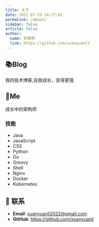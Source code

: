 ```yaml
---
title: 关于
date: 2022-07-25 14:27:01
permalink: /about/
sidebar: false
article: false
author:
  name: 轩辕李
  link: https://github.com/xuanyuanli
---
```


## 📚Blog
我的技术博客,自我成长，变得更强


## 🐼Me
成长中的架构师

### 技能
* Java 
* JavaScript 
* CSS
* Python
* Go
* Groovy
* Shell
* Nginx
* Docker
* Kubernetes


## :email: 联系

- **Email**: <a href="mailto:xuanyuanli2022@gmail.com">xuanyuanli2022@gmail.com</a>
- **GitHub**: <https://github.com/xuanyuanli>


